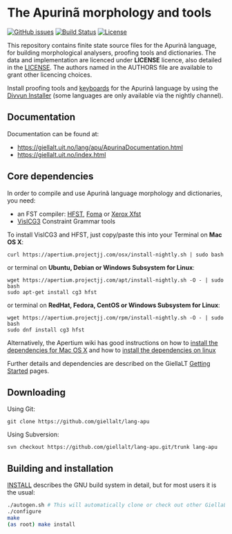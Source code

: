 The Apurinã morphology and tools
==========================================

[![GitHub issues](https://img.shields.io/github/issues-raw/giellalt/lang-apu)](https://github.com/giellalt/lang-apu/issues)
[![Build Status](https://github.com/giellalt/lang-apu/workflows/Speller%20CI+CD/badge.svg)](https://github.com/giellalt/lang-apu/actions)
[![License](https://img.shields.io/github/license/giellalt/lang-apu)](https://raw.githubusercontent.com/giellalt/lang-apu/main/LICENSE)

This repository contains finite state source files for the Apurinã language,
for building morphological analysers, proofing tools
and dictionaries. The data and implementation are licenced under __LICENSE__
licence, also detailed in the
[LICENSE](https://github.com/giellalt/lang-apu/blob/main/LICENSE). The
authors named in the AUTHORS file are available to grant other licencing
choices.

Install proofing tools and [keyboards](https://github.com/giellalt/keyboard-apu)
for the Apurinã language by using the [Divvun Installer](http://divvun.no)
(some languages are only available via the nightly channel).

Documentation
-------------

Documentation can be found at:

-   <https://giellalt.uit.no/lang/apu/ApurinaDocumentation.html>
-   <https://giellalt.uit.no/index.html>

Core dependencies
-----------------

In order to compile and use Apurinã language morphology and
dictionaries, you need:

- an FST compiler: [HFST](https://github.com/hfst/hfst), [Foma](https://github.com/mhulden/foma) or [Xerox Xfst](https://web.stanford.edu/~laurik/fsmbook/home.html)
- [VislCG3](https://visl.sdu.dk/svn/visl/tools/vislcg3/trunk) Constraint Grammar tools

To install VislCG3 and HFST, just copy/paste this into your Terminal on **Mac OS X**:

```
curl https://apertium.projectjj.com/osx/install-nightly.sh | sudo bash
```

or terminal on **Ubuntu, Debian or Windows Subsystem for Linux**:

```
wget https://apertium.projectjj.com/apt/install-nightly.sh -O - | sudo bash
sudo apt-get install cg3 hfst
```

or terminal on **RedHat, Fedora, CentOS or Windows Subsystem for Linux**:

```
wget https://apertium.projectjj.com/rpm/install-nightly.sh -O - | sudo bash
sudo dnf install cg3 hfst
```

Alternatively, the Apertium wiki has good instructions on how to [install the dependencies for Mac
OS X](https://wiki.apertium.org/wiki/Apertium_on_Mac_OS_X) and how to [install
the dependencies on
linux](https://wiki.apertium.org/wiki/Installation_of_grammar_libraries)

Further details and dependencies are described on the GiellaLT [Getting Started](https://giellalt.uit.no/infra/GettingStarted.html) pages.

Downloading
-----------

Using Git:
```
git clone https://github.com/giellalt/lang-apu
```

Using Subversion:
```
svn checkout https://github.com/giellalt/lang-apu.git/trunk lang-apu
```

Building and installation
-------------------------

[INSTALL](https://github.com/giellalt/lang-apu/blob/main/INSTALL)
describes the GNU build system in detail, but for most users it is the usual:

```sh
./autogen.sh # This will automatically clone or check out other GiellaLT dependencies
./configure
make
(as root) make install
```
